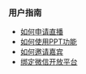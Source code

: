 ### 用户指南

* [如何申请直播](./how-to-apply-live.md)
* [如何使用PPT功能](./how-to-use-PPT.md)
* [如何邀请嘉宾](./how-to-invite.md)
* [绑定微信开放平台](./open_wechat_bind.md)
